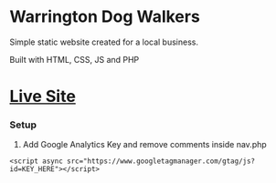 # Warrington Dog Walkers

Simple static website created for a local business.

Built with HTML, CSS, JS and PHP

# [Live Site](https://warringtondogwalkers.com)


### Setup
1. Add Google Analytics Key and remove comments inside nav.php

```
<script async src="https://www.googletagmanager.com/gtag/js?id=KEY_HERE"></script>

```  

